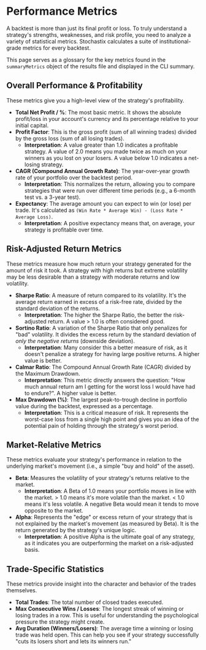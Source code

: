 
# Performance Metrics

A backtest is more than just its final profit or loss. To truly understand a strategy's strengths, weaknesses, and risk profile, you need to analyze a variety of statistical metrics. Stochastix calculates a suite of institutional-grade metrics for every backtest.

This page serves as a glossary for the key metrics found in the `summaryMetrics` object of the results file and displayed in the CLI summary.

## Overall Performance & Profitability

These metrics give you a high-level view of the strategy's profitability.

* **Total Net Profit / %**: The most basic metric. It shows the absolute profit/loss in your account's currency and its percentage relative to your initial capital.
* **Profit Factor**: This is the gross profit (sum of all winning trades) divided by the gross loss (sum of all losing trades).
    * **Interpretation**: A value greater than 1.0 indicates a profitable strategy. A value of 2.0 means you made twice as much on your winners as you lost on your losers. A value below 1.0 indicates a net-losing strategy.
* **CAGR (Compound Annual Growth Rate)**: The year-over-year growth rate of your portfolio over the backtest period.
    * **Interpretation**: This normalizes the return, allowing you to compare strategies that were run over different time periods (e.g., a 6-month test vs. a 3-year test).
* **Expectancy**: The average amount you can expect to win (or lose) per trade. It's calculated as `(Win Rate * Average Win) - (Loss Rate * Average Loss)`.
    * **Interpretation**: A positive expectancy means that, on average, your strategy is profitable over time.

## Risk-Adjusted Return Metrics

These metrics measure how much return your strategy generated for the amount of risk it took. A strategy with high returns but extreme volatility may be less desirable than a strategy with moderate returns and low volatility.

* **Sharpe Ratio**: A measure of return compared to its volatility. It's the average return earned in excess of a risk-free rate, divided by the standard deviation of the returns.
    * **Interpretation**: The higher the Sharpe Ratio, the better the risk-adjusted return. A value > 1.0 is often considered good.
* **Sortino Ratio**: A variation of the Sharpe Ratio that only penalizes for "bad" volatility. It divides the excess return by the standard deviation of *only the negative returns* (downside deviation).
    * **Interpretation**: Many consider this a better measure of risk, as it doesn't penalize a strategy for having large positive returns. A higher value is better.
* **Calmar Ratio**: The Compound Annual Growth Rate (CAGR) divided by the Maximum Drawdown.
    * **Interpretation**: This metric directly answers the question: "How much annual return am I getting for the worst loss I would have had to endure?". A higher value is better.
* **Max Drawdown (%)**: The largest peak-to-trough decline in portfolio value during the backtest, expressed as a percentage.
    * **Interpretation**: This is a critical measure of risk. It represents the worst-case loss from a single high point and gives you an idea of the potential pain of holding through the strategy's worst period.

## Market-Relative Metrics

These metrics evaluate your strategy's performance in relation to the underlying market's movement (i.e., a simple "buy and hold" of the asset).

* **Beta**: Measures the volatility of your strategy's returns relative to the market.
    * **Interpretation**: A Beta of 1.0 means your portfolio moves in line with the market. > 1.0 means it's more volatile than the market. < 1.0 means it's less volatile. A negative Beta would mean it tends to move opposite to the market.
* **Alpha**: Represents the "edge" or excess return of your strategy that is not explained by the market's movement (as measured by Beta). It is the return generated by the strategy's unique logic.
    * **Interpretation**: A positive Alpha is the ultimate goal of any strategy, as it indicates you are outperforming the market on a risk-adjusted basis.

## Trade-Specific Statistics

These metrics provide insight into the character and behavior of the trades themselves.

* **Total Trades**: The total number of closed trades executed.
* **Max Consecutive Wins / Losses**: The longest streak of winning or losing trades in a row. This is useful for understanding the psychological pressure the strategy might create.
* **Avg Duration (Winners/Losers)**: The average time a winning or losing trade was held open. This can help you see if your strategy successfully "cuts its losers short and lets its winners run."
